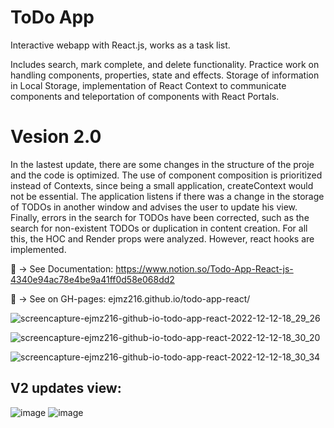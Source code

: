 # ToDo App

Interactive webapp with React.js, works as a task list.

Includes search, mark complete, and delete functionality. Practice work on handling components, properties, state and effects. Storage of information in Local Storage, implementation of React Context to communicate components and teleportation of components with React Portals.

# Vesion 2.0
In the lastest update, there are some changes in the structure of the proje and the code is optimized. The use of component composition is prioritized instead of Contexts, since being a small application, createContext would not be essential.
The application listens if there was a change in the storage of TODOs in another window and advises the user to update his view.
Finally, errors in the search for TODOs have been corrected, such as the search for non-existent TODOs or duplication in content creation. For all this, the HOC and Render props were analyzed. However, react hooks are implemented.


📃 → See Documentation: https://www.notion.so/Todo-App-React-js-4340e94ac78e4be9a41ff0d58e068dd2

👀 → See on GH-pages: ejmz216.github.io/todo-app-react/

![screencapture-ejmz216-github-io-todo-app-react-2022-12-12-18_29_26](https://user-images.githubusercontent.com/67802793/207181815-ec66d3da-e179-495e-890d-26bec4128c22.png)

![screencapture-ejmz216-github-io-todo-app-react-2022-12-12-18_30_20](https://user-images.githubusercontent.com/67802793/207181848-5fe8ab5e-eeb7-4ab4-9667-ae6b6d2ff090.png)

![screencapture-ejmz216-github-io-todo-app-react-2022-12-12-18_30_34](https://user-images.githubusercontent.com/67802793/207181933-19b55199-cf47-4b14-b4bf-c4b0740bc5b9.png)
 
 <h2>V2 updates view:  </h2>
 
![image](https://user-images.githubusercontent.com/67802793/210858073-4bb3e3d3-86c7-4a5b-a8cc-0b6247d747ee.png)
![image](https://user-images.githubusercontent.com/67802793/211117133-da51b5d5-c3b7-49a9-9978-771373fbe06b.png)


